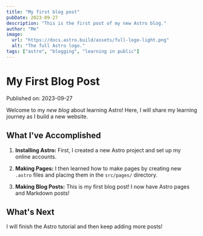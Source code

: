 ```yaml
---
title: "My first blog post"
pubDate: 2023-09-27
description: "This is the first post of my new Astro blog."
author: "Me"
image:
  url: "https://docs.astro.build/assets/full-logo-light.png"
  alt: "The full Astro logo."
tags: ["astro", "blogging", "learning in public"]
---
```


# My First Blog Post

Published on: 2023-09-27

Welcome to my _new blog_ about learning Astro! Here, I will share my learning journey as I build a new website.

## What I've Accomplished

1. **Installing Astro:** First, I created a new Astro project and set up my online accounts.

2. **Making Pages:** I then learned how to make pages by creating new `.astro` files and placing them in the `src/pages/` directory.

3. **Making Blog Posts:** This is my first blog post! I now have Astro pages and Markdown posts!

## What's Next

I will finish the Astro tutorial and then keep adding more posts!
